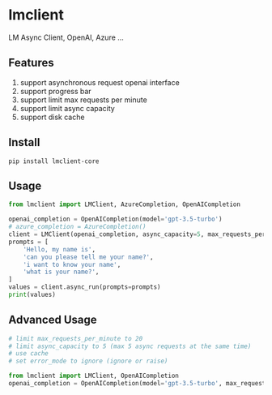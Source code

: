# lmclient

LM Async Client, OpenAI, Azure ...

## Features

1. support asynchronous request openai interface
2. support progress bar
3. support limit max requests per minute
4. support limit async capacity
5. support disk cache

## Install

```shell
pip install lmclient-core
```

## Usage

```python
from lmclient import LMClient, AzureCompletion, OpenAICompletion

openai_completion = OpenAICompletion(model='gpt-3.5-turbo')
# azure_completion = AzureCompletion()
client = LMClient(openai_completion, async_capacity=5, max_requests_per_minute=20)
prompts = [
    'Hello, my name is',
    'can you please tell me your name?',
    'i want to know your name',
    'what is your name?',
]
values = client.async_run(prompts=prompts)
print(values)
```

## Advanced Usage

```python
# limit max_requests_per_minute to 20
# limit async_capacity to 5 (max 5 async requests at the same time)
# use cache
# set error_mode to ignore (ignore or raise)

from lmclient import LMClient, OpenAICompletion
openai_completion = OpenAICompletion(model='gpt-3.5-turbo', max_requests_per_minute=20, async_capacity=5, cache_dir='openai_cache', error_mode='ignore')
```